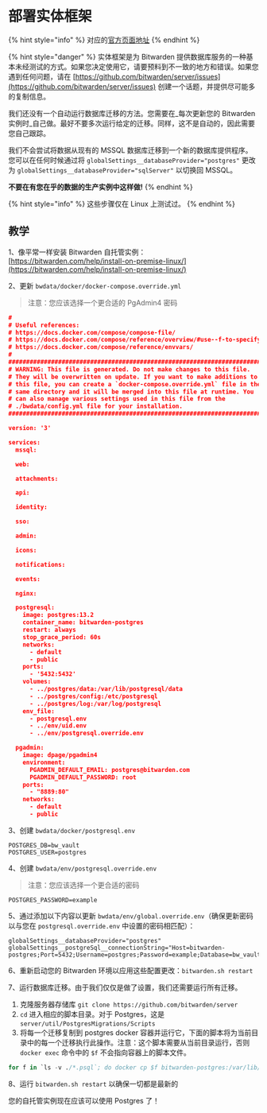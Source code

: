 # 部署实体框架

{% hint style="info" %}
对应的[官方页面地址](https://contributing.bitwarden.com/server/ef/deploying/)
{% endhint %}

{% hint style="danger" %}
实体框架是为 Bitwarden 提供数据库服务的一种基本未经测试的方式。如果您决定使用它，请要预料到不一致的地方和错误。如果您遇到任何问题，请在 [https://github.com/bitwarden/server/issues](https://github.com/bitwarden/server/issues) 创建一个话题，并提供尽可能多的复制信息。

我们还没有一个自动运行数据库迁移的方法。您需要在_每次更新您的 Bitwarden 实例时_自己做。最好不要多次运行给定的迁移。同样，这不是自动的，因此需要您自己跟踪。

我们不会尝试将数据从现有的 MSSQL 数据库迁移到一个新的数据库提供程序。您可以在任何时候通过将 `globalSettings__databaseProvider="postgres"` 更改为 `globalSettings__databaseProvider="sqlServer"` 以切换回 MSSQL。

**不要在有您在乎的数据的生产实例中这样做!**
{% endhint %}

{% hint style="info" %}
这些步骤仅在 Linux 上测试过。
{% endhint %}

## 教学 <a href="#instructions" id="instructions"></a>

1、像平常一样安装 Bitwarden 自托管实例：[https://bitwarden.com/help/install-on-premise-linux/](https://bitwarden.com/help/install-on-premise-linux/)

2、更新 `bwdata/docker/docker-compose.override.yml`

> 注意：您应该选择一个更合适的 PgAdmin4 密码

```json
#
# Useful references:
# https://docs.docker.com/compose/compose-file/
# https://docs.docker.com/compose/reference/overview/#use--f-to-specify-name-and-path-of-one-or-more-compose-files
# https://docs.docker.com/compose/reference/envvars/
#
#########################################################################
# WARNING: This file is generated. Do not make changes to this file.    #
# They will be overwritten on update. If you want to make additions to  #
# this file, you can create a `docker-compose.override.yml` file in the #
# same directory and it will be merged into this file at runtime. You   #
# can also manage various settings used in this file from the           #
# ./bwdata/config.yml file for your installation.                       #
#########################################################################

version: '3'

services:
  mssql:

  web:

  attachments:

  api:

  identity:

  sso:

  admin:

  icons:

  notifications:

  events:

  nginx:

  postgresql:
    image: postgres:13.2
    container_name: bitwarden-postgres
    restart: always
    stop_grace_period: 60s
    networks:
      - default
      - public
    ports:
      - '5432:5432'
    volumes:
      - ../postgres/data:/var/lib/postgresql/data
      - ../postgres/config:/etc/postgresql
      - ../postgres/log:/var/log/postgresql
    env_file:
      - postgresql.env
      - ../env/uid.env
      - ../env/postgresql.override.env

  pgadmin:
    image: dpage/pgadmin4
    environment:
      PGADMIN_DEFAULT_EMAIL: postgres@bitwarden.com
      PGADMIN_DEFAULT_PASSWORD: root
    ports:
      - "8889:80"
    networks:
      - default
      - public
```

3、创建 `bwdata/docker/postgresql.env`

```systemd
POSTGRES_DB=bw_vault
POSTGRES_USER=postgres
```

4、创建 `bwdata/env/postgresql.override.env`

> 注意：您应该选择一个更合适的密码

```systemd
POSTGRES_PASSWORD=example
```

5、通过添加以下内容以更新 `bwdata/env/global.override.env`（确保更新密码以与您在 `postgresql.override.env` 中设置的密码相匹配）：

```systemd
globalSettings__databaseProvider="postgres"
globalSettings__postgreSql__connectionString="Host=bitwarden-postgres;Port=5432;Username=postgres;Password=example;Database=bw_vault"
```

6、重新启动您的 Bitwarden 环境以应用这些配置更改：`bitwarden.sh restart`

7、运行数据库迁移。由于我们仅仅是做了设置，我们还需要运行所有迁移。

1. 克隆服务器存储库 `git clone https://github.com/bitwarden/server`
2. `cd` 进入相应的脚本目录。对于 Postgres，这是 `server/util/PostgresMigrations/Scripts`
3. 将每一个迁移复制到 postgres docker 容器并运行它，下面的脚本将为当前目录中的每一个迁移执行此操作。注意：这个脚本需要从当前目录运行，否则 `docker exec` 命令中的 `$f` 不会指向容器上的脚本文件。

```sql
for f in `ls -v ./*.psql`; do docker cp $f bitwarden-postgres:/var/lib/postgresql/; docker exec -u 1001 bitwarden-postgres psql bw_vault postgres -f /var/lib/postgresql/$f; done;
```

8、运行 `bitwarden.sh restart` 以确保一切都是最新的

您的自托管实例现在应该可以使用 Postgres 了！
